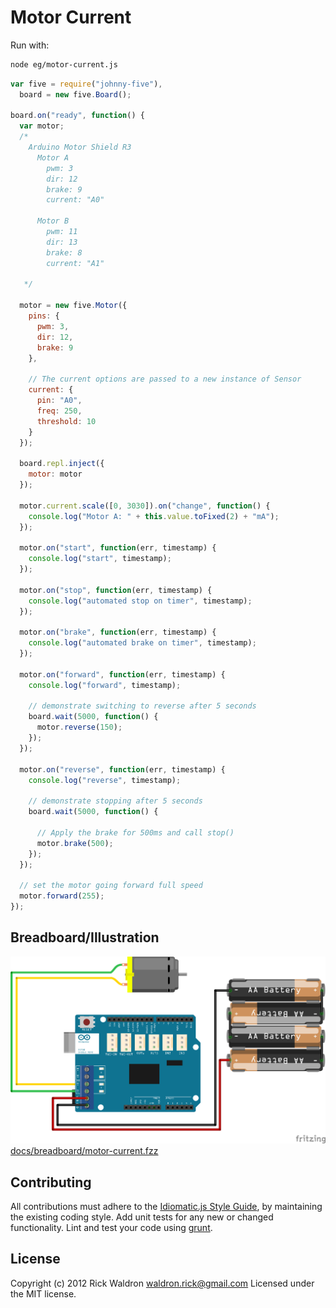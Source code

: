 # Motor Current

Run with:
```bash
node eg/motor-current.js
```


```javascript
var five = require("johnny-five"),
  board = new five.Board();

board.on("ready", function() {
  var motor;
  /*
    Arduino Motor Shield R3
      Motor A
        pwm: 3
        dir: 12
        brake: 9
        current: "A0"

      Motor B
        pwm: 11
        dir: 13
        brake: 8
        current: "A1"

   */

  motor = new five.Motor({
    pins: {
      pwm: 3,
      dir: 12,
      brake: 9
    },

    // The current options are passed to a new instance of Sensor
    current: {
      pin: "A0",
      freq: 250,
      threshold: 10
    }
  });

  board.repl.inject({
    motor: motor
  });

  motor.current.scale([0, 3030]).on("change", function() {
    console.log("Motor A: " + this.value.toFixed(2) + "mA");
  });

  motor.on("start", function(err, timestamp) {
    console.log("start", timestamp);
  });

  motor.on("stop", function(err, timestamp) {
    console.log("automated stop on timer", timestamp);
  });

  motor.on("brake", function(err, timestamp) {
    console.log("automated brake on timer", timestamp);
  });

  motor.on("forward", function(err, timestamp) {
    console.log("forward", timestamp);

    // demonstrate switching to reverse after 5 seconds
    board.wait(5000, function() {
      motor.reverse(150);
    });
  });

  motor.on("reverse", function(err, timestamp) {
    console.log("reverse", timestamp);

    // demonstrate stopping after 5 seconds
    board.wait(5000, function() {

      // Apply the brake for 500ms and call stop()
      motor.brake(500);
    });
  });

  // set the motor going forward full speed
  motor.forward(255);
});

```


## Breadboard/Illustration


![docs/breadboard/motor-current.png](breadboard/motor-current.png)
[docs/breadboard/motor-current.fzz](breadboard/motor-current.fzz)









## Contributing
All contributions must adhere to the [Idiomatic.js Style Guide](https://github.com/rwldrn/idiomatic.js),
by maintaining the existing coding style. Add unit tests for any new or changed functionality. Lint and test your code using [grunt](https://github.com/cowboy/grunt).

## License
Copyright (c) 2012 Rick Waldron <waldron.rick@gmail.com>
Licensed under the MIT license.
